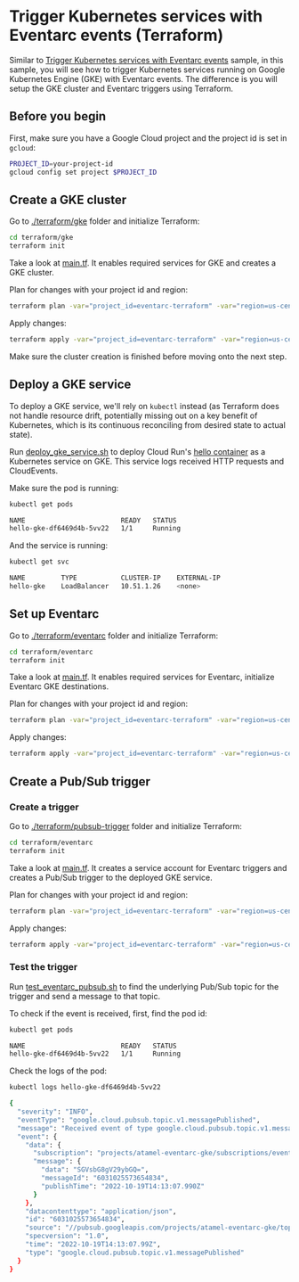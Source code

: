 # Trigger Kubernetes services with Eventarc events (Terraform)

Similar to [Trigger Kubernetes services with Eventarc
events](../../../eventarc-gke/trigger-gke-eventarc-events/) sample, in this
sample, you will see how to trigger Kubernetes services running on Google
Kubernetes Engine (GKE) with Eventarc events. The difference is you will setup
the GKE cluster and Eventarc triggers using Terraform.

## Before you begin

First, make sure you have a Google Cloud project and the project id is set in
`gcloud`:

```sh
PROJECT_ID=your-project-id
gcloud config set project $PROJECT_ID
```

## Create a GKE cluster

Go to [./terraform/gke](./terraform/gke) folder and initialize Terraform:

```sh
cd terraform/gke
terraform init
```

Take a look at  [main.tf](./terraform/gke/main.tf). It enables required services
for GKE and creates a GKE cluster.

Plan for changes with your project id and region:

```sh
terraform plan -var="project_id=eventarc-terraform" -var="region=us-central1" var="cluster_name=eventarc-cluster"
```

Apply changes:

```sh
terraform apply -var="project_id=eventarc-terraform" -var="region=us-central1" var="cluster_name=eventarc-cluster"
```

Make sure the cluster creation is finished before moving onto the next step.

## Deploy a GKE service

To deploy a GKE service, we'll rely on `kubectl` instead (as Terraform does not
handle resource drift, potentially missing out on a key benefit of Kubernetes,
which is its continuous reconciling from desired state to actual state).

Run [deploy_gke_service.sh](scripts/deploy_gke_service.sh) to deploy Cloud Run's [hello
container](https://github.com/GoogleCloudPlatform/cloud-run-hello) as a Kubernetes
service on GKE. This service logs received HTTP requests and CloudEvents.

Make sure the pod is running:

```sh
kubectl get pods

NAME                        READY   STATUS
hello-gke-df6469d4b-5vv22   1/1     Running
```

And the service is running:

```sh
kubectl get svc

NAME         TYPE           CLUSTER-IP    EXTERNAL-IP
hello-gke    LoadBalancer   10.51.1.26    <none>
```

## Set up Eventarc

Go to [./terraform/eventarc](./terraform/eventarc) folder and initialize Terraform:

```sh
cd terraform/eventarc
terraform init
```

Take a look at  [main.tf](./terraform/eventarc/main.tf). It enables required services
for Eventarc, initialize Eventarc GKE destinations.

Plan for changes with your project id and region:

```sh
terraform plan -var="project_id=eventarc-terraform" -var="region=us-central1"
```

Apply changes:

```sh
terraform apply -var="project_id=eventarc-terraform" -var="region=us-central1"
```

## Create a Pub/Sub trigger

### Create a trigger

Go to [./terraform/pubsub-trigger](./terraform/pubsub-trigger) folder and initialize Terraform:

```sh
cd terraform/eventarc
terraform init
```

Take a look at  [main.tf](./terraform/pubsub-trigger/main.tf). It creates a
service account for Eventarc triggers and creates a Pub/Sub trigger to the
deployed GKE service.

Plan for changes with your project id and region:

```sh
terraform plan -var="project_id=eventarc-terraform" -var="region=us-central1" var="cluster_name=eventarc-cluster"
```

Apply changes:

```sh
terraform apply -var="project_id=eventarc-terraform" -var="region=us-central1" var="cluster_name=eventarc-cluster"
```

### Test the trigger

Run [test_eventarc_pubsub.sh](scripts/test_eventarc_pubsub.sh) to find the
underlying Pub/Sub topic for the trigger and send a message to that topic.

To check if the event is received, first, find the pod id:

```sh
kubectl get pods

NAME                        READY   STATUS
hello-gke-df6469d4b-5vv22   1/1     Running
```

Check the logs of the pod:

```sh
kubectl logs hello-gke-df6469d4b-5vv22

{
  "severity": "INFO",
  "eventType": "google.cloud.pubsub.topic.v1.messagePublished",
  "message": "Received event of type google.cloud.pubsub.topic.v1.messagePublished. Event data: Hello World",
  "event": {
    "data": {
      "subscription": "projects/atamel-eventarc-gke/subscriptions/eventarc-us-central1-trigger-pubsub-gke-sub-270",
      "message": {
        "data": "SGVsbG8gV29ybGQ=",
        "messageId": "6031025573654834",
        "publishTime": "2022-10-19T14:13:07.990Z"
      }
    },
    "datacontenttype": "application/json",
    "id": "6031025573654834",
    "source": "//pubsub.googleapis.com/projects/atamel-eventarc-gke/topics/eventarc-us-central1-trigger-pubsub-gke-729",
    "specversion": "1.0",
    "time": "2022-10-19T14:13:07.99Z",
    "type": "google.cloud.pubsub.topic.v1.messagePublished"
  }
}
```
